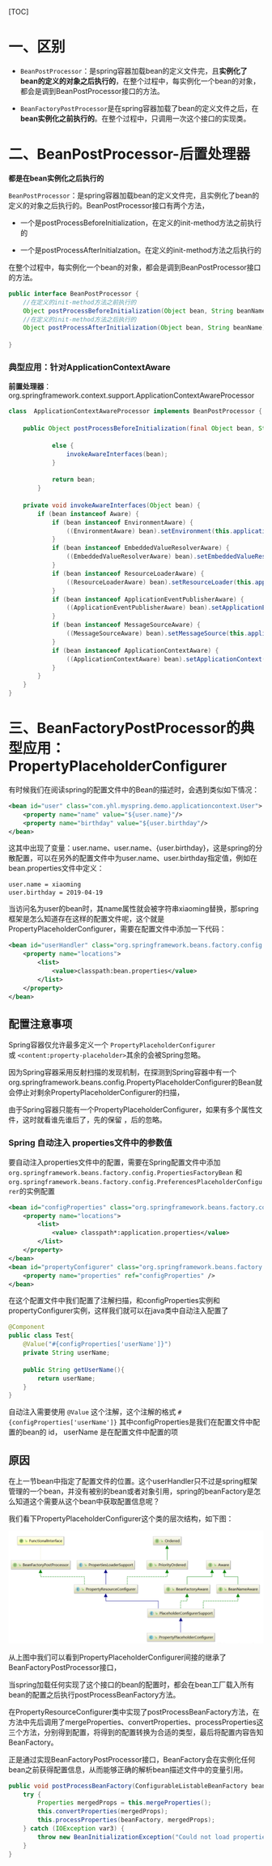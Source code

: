 [TOC]

# 一、区别

* `BeanPostProcessor`：是spring容器加载bean的定义文件完，且**实例化了bean的定义的对象之后执行的**，在整个过程中，每实例化一个bean的对象，都会是调到BeanPostProcessor接口的方法。

* `BeanFactoryPostProcessor`是在spring容器加载了bean的定义文件之后，在**bean实例化之前执行的**。在整个过程中，只调用一次这个接口的实现类。

# 二、BeanPostProcessor-后置处理器

**都是在bean实例化之后执行的**

`BeanPostProcessor`：是spring容器加载bean的定义文件完，且实例化了bean的定义的对象之后执行的。BeanPostProcessor接口有两个方法，

* 一个是postProcessBeforeInitialization，在定义的init-method方法之前执行的

* 一个是postProcessAfterInitialzation。在定义的init-method方法之后执行的

在整个过程中，每实例化一个bean的对象，都会是调到BeanPostProcessor接口的方法。

```java
public interface BeanPostProcessor {
	//在定义的init-method方法之前执行的
	Object postProcessBeforeInitialization(Object bean, String beanName) throws BeansException;
	//在定义的init-method方法之后执行的
	Object postProcessAfterInitialization(Object bean, String beanName) throws BeansException;

}

```


### 典型应用：针对ApplicationContextAware
**前置处理器**：org.springframework.context.support.ApplicationContextAwareProcessor
```java
class  ApplicationContextAwareProcessor implements BeanPostProcessor {

    public Object postProcessBeforeInitialization(final Object bean, String beanName) throws BeansException {

            else {
                invokeAwareInterfaces(bean);
            }

            return bean;
        }

    private void invokeAwareInterfaces(Object bean) {
        if (bean instanceof Aware) {
            if (bean instanceof EnvironmentAware) {
                ((EnvironmentAware) bean).setEnvironment(this.applicationContext.getEnvironment());
            }
            if (bean instanceof EmbeddedValueResolverAware) {
                ((EmbeddedValueResolverAware) bean).setEmbeddedValueResolver(this.embeddedValueResolver);
            }
            if (bean instanceof ResourceLoaderAware) {
                ((ResourceLoaderAware) bean).setResourceLoader(this.applicationContext);
            }
            if (bean instanceof ApplicationEventPublisherAware) {
                ((ApplicationEventPublisherAware) bean).setApplicationEventPublisher(this.applicationContext);
            }
            if (bean instanceof MessageSourceAware) {
                ((MessageSourceAware) bean).setMessageSource(this.applicationContext);
            }
            if (bean instanceof ApplicationContextAware) {
                ((ApplicationContextAware) bean).setApplicationContext(this.applicationContext);
            }
        }
    }
}
```

# 三、BeanFactoryPostProcessor的典型应用：PropertyPlaceholderConfigurer

有时候我们在阅读spring的配置文件中的Bean的描述时，会遇到类似如下情况：
```xml
<bean id="user" class="com.yhl.myspring.demo.applicationcontext.User">
    <property name="name" value="${user.name}"/>
    <property name="birthday" value="${user.birthday"/>
</bean>
```

这其中出现了变量：user.name、user.name、{user.birthday}，这是spring的分散配置，可以在另外的配置文件中为user.name、user.birthday指定值，例如在bean.properties文件中定义：
```shell
user.name = xiaoming
user.birthday = 2019-04-19
```
当访问名为user的bean时，其name属性就会被字符串xiaoming替换，那spring框架是怎么知道存在这样的配置文件呢，这个就是PropertyPlaceholderConfigurer，需要在配置文件中添加一下代码：

```xml
<bean id="userHandler" class="org.springframework.beans.factory.config.PropertyPlaceholderConfigurer">
    <property name="locations">
        <list>
            <value>classpath:bean.properties</value>
        </list>
    </property>
</bean>
```
## 配置注意事项
Spring容器仅允许最多定义一个 `PropertyPlaceholderConfigurer` 或 `<content:property-placeholder>`其余的会被Spring忽略。

因为Spring容器采用反射扫描的发现机制，在探测到Spring容器中有一个 org.springframework.beans.config.PropertyPlaceholderConfigurer的Bean就会停止对剩余PropertyPlaceholderConfigurer的扫描，


由于Spring容器只能有一个PropertyPlaceholderConfigurer，如果有多个属性文件，这时就看谁先谁后了，先的保留 ，后的忽略。

### Spring 自动注入 properties文件中的参数值

要自动注入properties文件中的配置，需要在Spring配置文件中添加  
`org.springframework.beans.factory.config.PropertiesFactoryBean` 和`org.springframework.beans.factory.config.PreferencesPlaceholderConfigurer`的实例配置
```xml
<bean id="configProperties" class="org.springframework.beans.factory.config.PropertiesFactoryBean">
    <property name="locations">
        <list>
            <value> classpath*:application.properties</value>
        </list>
    </property>
</bean>
<bean id="propertyConfigurer" class="org.springframework.beans.factory.config.PreferencesPlaceholderConfigurer">
    <property name="properties" ref="configProperties" />
</bean>
```
在这个配置文件中我们配置了注解扫描，和configProperties实例和propertyConfigurer实例，这样我们就可以在java类中自动注入配置了

```java
@Component
public class Test{
    @Value("#{configProperties['userName']}")
    private String userName;

    public String getUserName(){
        return userName;
    }
}
```

自动注入需要使用 `@Value` 这个注解，这个注解的格式 `#{configProperties['userName']}` 其中configProperties是我们在配置文件中配置的bean的 id， userName 是在配置文件中配置的项


## 原因
在上一节bean中指定了配置文件的位置。这个userHandler只不过是spring框架管理的一个bean，并没有被别的bean或者对象引用，spring的beanFactory是怎么知道这个需要从这个bean中获取配置信息呢？

我们看下PropertyPlaceholderConfigurer这个类的层次结构，如下图： 

![d900f0b01493760bd566f3f75a5bc69f](番外3.Spring系列之BeanFactoryPostProcessors（示例配置文件）与BeanPostProcessors.resources/D3AC6546-CCA4-4EB2-BDD0-6D04ADEE8359.png)


从上图中我们可以看到PropertyPlaceholderConfigurer间接的继承了BeanFactoryPostProcessor接口，

当spring加载任何实现了这个接口的bean的配置时，都会在bean工厂载入所有bean的配置之后执行postProcessBeanFactory方法。

在PropertyResourceConfigurer类中实现了postProcessBeanFactory方法，在方法中先后调用了mergeProperties、convertProperties、processProperties这三个方法，分别得到配置，将得到的配置转换为合适的类型，最后将配置内容告知BeanFactory。

正是通过实现BeanFactoryPostProcessor接口，BeanFactory会在实例化任何bean之前获得配置信息，从而能够正确的解析bean描述文件中的变量引用。

```java
public void postProcessBeanFactory(ConfigurableListableBeanFactory beanFactory) throws BeansException {
    try {
        Properties mergedProps = this.mergeProperties();
        this.convertProperties(mergedProps);
        this.processProperties(beanFactory, mergedProps);
    } catch (IOException var3) {
        throw new BeanInitializationException("Could not load properties", var3);
    }
}
```